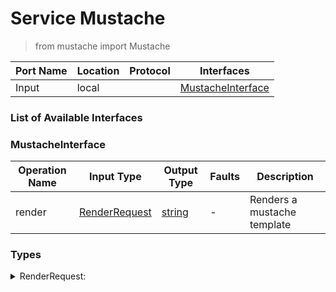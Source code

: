 <!-- markdownlint-disable -->
<!-- editorconfig-checker-disable -->
<!-- cSpell:disable -->

# Service Mustache

> from mustache import Mustache

| Port Name | Location | Protocol | Interfaces |
| --- | --- | --- | --- |
| Input | local | | <a href='#MustacheInterface'>MustacheInterface</a> |

### List of Available Interfaces

### MustacheInterface

| Operation Name | Input Type | Output Type | Faults | Description |
| --- | --- | --- | --- | --- |
| render | <a href="#RenderRequest">RenderRequest</a> | <a href='#string'>string</a> | - |  Renders a mustache template |


### Types

<details>
<summary><span id="RenderRequest">RenderRequest: 
</span>
</summary>

##### Type Declaration
<pre>
void &#123;
&nbsp;&nbsp;template[1,1]: string // 
&nbsp;&nbsp;data[0,1]: undefined // < The mustache template
&nbsp;&nbsp;functions[0,1]: void &#123;
&nbsp;&nbsp;&nbsp;&nbsp;name[0,1]: string // < A service that offers functions to templates
&nbsp;&nbsp;&nbsp;&nbsp;binding[1,1]: void &#123;
&nbsp;&nbsp;&nbsp;&nbsp;&nbsp;&nbsp;location[1,1]: any // < The binding information to reach the function provider
&nbsp;&nbsp;&nbsp;&nbsp;&#125; // < The name under which the functions can be accessed by the template (default is "fn")
&nbsp;&nbsp;&#125; // < Maximum limit for recursive calls specific for partials (default is 10)
&nbsp;&nbsp;dir[0,1]: string // < The data for the template
&nbsp;&nbsp;recursionLimit[0,1]: int // < The directory in which to look for other templates (for partials)
&nbsp;&nbsp;partialsRecursionLimit[0,1]: int // < Maximum limit for recursive calls in partials (default is 100)
&#125;
|void &#123;
&nbsp;&nbsp;template[1,1]: string // 
&nbsp;&nbsp;data[0,1]: undefined // < The mustache template
&nbsp;&nbsp;functions[0,1]: void &#123;
&nbsp;&nbsp;&nbsp;&nbsp;name[0,1]: string // < A service that offers functions to templates
&nbsp;&nbsp;&nbsp;&nbsp;binding[1,1]: void &#123;
&nbsp;&nbsp;&nbsp;&nbsp;&nbsp;&nbsp;location[1,1]: any // < The binding information to reach the function provider
&nbsp;&nbsp;&nbsp;&nbsp;&#125; // < The name under which the functions can be accessed by the template (default is "fn"). Be careful in not choosing a name that is already present in `data`, since this would be overriden.
&nbsp;&nbsp;&#125; // < Maximum limit for recursive calls specific for partials. Default is 10
&nbsp;&nbsp;recursionLimit[0,1]: int // 
&nbsp;&nbsp;partials[0,1]: void &#123;
&nbsp;&nbsp;&nbsp;&nbsp;template[1,1]: string // 
&nbsp;&nbsp;&nbsp;&nbsp;name[1,1]: string // < List of other templates to be used
&nbsp;&nbsp;&#125; // < The data for the template
&nbsp;&nbsp;partialsRecursionLimit[0,1]: int // < Maximum limit for recursive calls in partials. Default is 100
&#125;

</pre>
</details>
